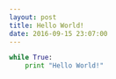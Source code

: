 ```yaml
---
layout: post
title: Hello World!
date: 2016-09-15 23:07:00
---
```


```python
while True:
    print "Hello World!"
```
